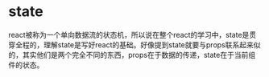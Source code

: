# state
react被称为一个单向数据流的状态机，所以说在整个react的学习中，state是贯穿全程的，理解state是写好react的基础。好像提到state就要与props联系起来似的，其实他们是两个完全不同的东西，props在于数据的传递，state在于当前组件的状态。